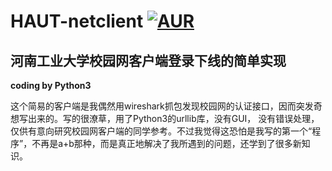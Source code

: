 # HAUT-netclient [![AUR](https://img.shields.io/aur/license/yaourt.svg)](http://www.gnu.org/licenses/gpl-3.0.en.html)
## 河南工业大学校园网客户端登录下线的简单实现
  **coding by Python3** 

这个简易的客户端是我偶然用wireshark抓包发现校园网的认证接口，因而突发奇想写出来的。写的很潦草，用了Python3的urllib库，没有GUI，
没有错误处理，仅供有意向研究校园网客户端的同学参考。不过我觉得这恐怕是我写的第一个“程序”，不再是a+b那种，而是真正地解决了我所遇到的问题，还学到了很多新知识。
